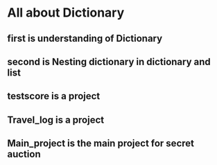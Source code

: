 # All about Dictionary

## first is understanding of Dictionary
## second is Nesting dictionary in dictionary and list
## testscore is a project 
## Travel_log is a project
## Main_project is the main project for secret auction